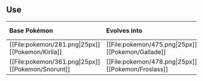 ## Use
Base Pokémon |Evolves into |Available in
:---|:---|:---
[[File:pokemon/281.png\|25px]] [[Pokemon/Kirlia]]  | [[File:pokemon/475.png\|25px]] [[Pokemon/Gallade]] |Sinnoh onward
[[File:pokemon/361.png\|25px]] [[Pokemon/Snorunt]]  | [[File:pokemon/478.png\|25px]] [[Pokemon/Froslass]] |Sinnoh onward
